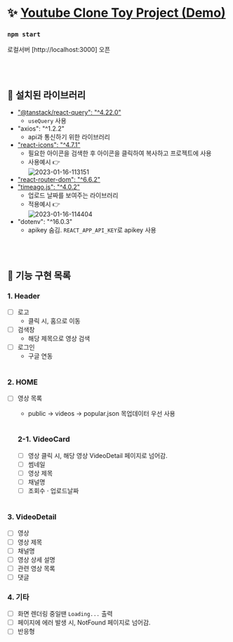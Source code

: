 # :sparkles: [Youtube Clone Toy Project (Demo)](https://kdt3-team7-react-youtube-app.netlify.app)

### `npm start`

로컬서버 [http://localhost:3000] 오픈

<br/><br/>

## :page_with_curl: 설치된 라이브러리

- ["@tanstack/react-query": "^4.22.0"](https://tanstack.com/query/latest/docs/react/overview)
  - `useQuery` 사용
- "axios": "^1.2.2"
  - api과 통신하기 위한 라이브러리
- ["react-icons": "^4.7.1"](https://react-icons.github.io/react-icons)
  - 필요한 아이콘을 검색한 후 아이콘을 클릭하여 복사하고 프로젝트에 사용
  - 사용예시 :point_right:<br/>
    <img src="https://i.ibb.co/09MnYzG/2023-01-16-113151.png" alt="2023-01-16-113151" border="0">
- ["react-router-dom": "^6.6.2"](https://reactrouter.com/en/main)
- ["timeago.js": "^4.0.2"](https://www.npmjs.com/package/timeago.js/v/4.0.0-beta.3)
  - 업로드 날짜를 보여주는 라이브러리
  - 적용예시 :point_right:<br/>
    <img src="https://i.ibb.co/JvJ3Ssv/2023-01-16-114404.png" alt="2023-01-16-114404" border="0">
- "dotenv": "^16.0.3"
  - apikey 숨김. `REACT_APP_API_KEY`로 apikey 사용

<br/><br/>

## :pushpin: 기능 구현 목록

### 1. Header

- [ ] 로고
  - 클릭 시, 홈으로 이동
- [ ] 검색창
  - 해당 제목으로 영상 검색
- [ ] 로그인
  - 구글 연동
    <br/><br/>

### 2. HOME

- [ ] 영상 목록

  - public -> videos -> popular.json 목업데이터 우선 사용
    <br/><br/>

  ### 2-1. VideoCard

  - [ ] 영상 클릭 시, 해당 영상 VideoDetail 페이지로 넘어감.
  - [ ] 썸네일
  - [ ] 영상 제목
  - [ ] 채널명
  - [ ] 조회수 &middot; 업로드날짜
        <br/><br/>

### 3. VideoDetail

- [ ] 영상
- [ ] 영상 제목
- [ ] 채널명
- [ ] 영상 상세 설명
- [ ] 관련 영상 목록
- [ ] 댓글

### 4. 기타

- [ ] 화면 렌더링 중일땐 `Loading...` 출력
- [ ] 페이지에 에러 발생 시, NotFound 페이지로 넘어감.
- [ ] 반응형
